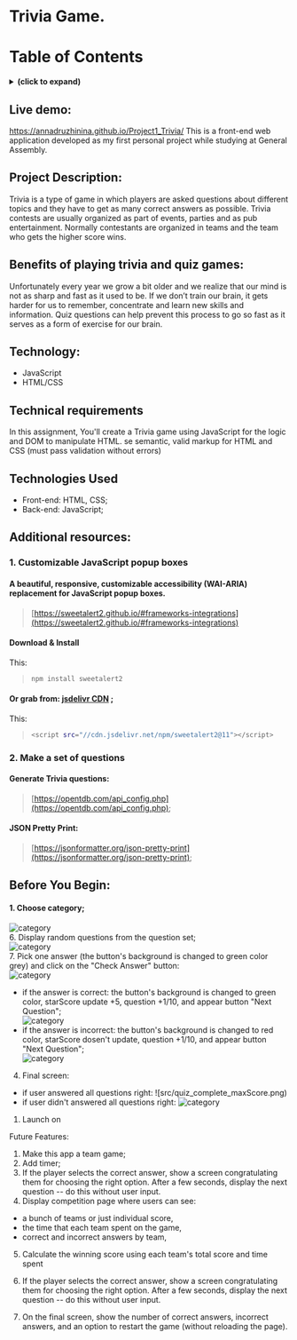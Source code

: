 # Trivia Game.
# Table of Contents

<details>
<summary><b>(click to expand)</b></summary>
<!-- MarkdownTOC -->
  
1. [Live demo](#liveDemo)
1. [Description](#description)
1. [Benefits of playing trivia and quiz games](#benefits)
1. [Technology](#technology)  
1. [Technical Requirements](#technicalRequirements)
1. [Technologies Used](#technologiesUsed)  
1. [Additional resources](#resources)
1. [Download Install](#downloadInstall)

<!-- /MarkdownTOC -->
</details>


<a id="liveDemo"></a>
## Live demo:

https://annadruzhinina.github.io/Project1_Trivia/
This is a front-end web application developed as my first personal project while studying at General
Assembly.

<a id="description"></a>
## Project Description:

Trivia is a type of game in which players are asked questions about different topics and they have to get as many correct answers as possible. Trivia contests are usually organized as part of events, parties and as pub entertainment. Normally contestants are organized in teams and the team who gets the higher score wins.

<a id="benefits"></a>
## Benefits of playing trivia and quiz games:

Unfortunately every year we grow a bit older and we realize that our mind is not as sharp and fast as it used to be. If we don’t train our brain, it gets harder for us to remember, concentrate and learn new skills and information.
Quiz questions can help prevent this process to go so fast as it serves as a form of exercise for our brain.

<a id="technology"></a>
## Technology:

- JavaScript
- HTML/CSS

<a id="technicalRequirements"></a>
## Technical requirements

In this assignment, You'll create a Trivia game using JavaScript for the logic and DOM to manipulate HTML. se semantic, valid markup for HTML and CSS (must pass validation without errors)

<a id="technologiesUsed"></a>
## Technologies Used

- Front-end: HTML, CSS; <br>
- Back-end: JavaScript;

<a id="resources"></a>
## Additional resources:

### 1. Customizable JavaScript popup boxes

#### A beautiful, responsive, customizable accessibility (WAI-ARIA) replacement for JavaScript popup boxes.
>[https://sweetalert2.github.io/#frameworks-integrations](https://sweetalert2.github.io/#frameworks-integrations)

#### Download & Install
This: 

>```bash
>npm install sweetalert2
>```
#### Or grab from: [jsdelivr CDN](https://www.jsdelivr.com/package/npm/sweetalert2) ;
This:

>```bash
><script src="//cdn.jsdelivr.net/npm/sweetalert2@11"></script>
>```

### 2. Make a set of questions

#### Generate Trivia questions: 
>[https://opentdb.com/api_config.php](https://opentdb.com/api_config.php);

#### JSON Pretty Print: 
>[https://jsonformatter.org/json-pretty-print](https://jsonformatter.org/json-pretty-print);


## Before You Begin:

#### 1. Choose category;

![category](src/choose_category.jpg)<br> 6. Display random questions from the question set;<br>
![category](src/question.jpg)<br> 7. Pick one answer (the button's background is changed to green color grey) and click on the "Check Answer" button:<br>
![category](src/selected_question.jpg)<br>

- if the answer is correct: the button's background is changed to green color, starScore update +5, question +1/10, and appear button "Next Question";<br>
  ![category](src/right_answer.jpg)<br>
- if the answer is incorrect: the button's background is changed to red color, starScore dosen't update, question +1/10, and appear button "Next Question";<br>
  ![category](src/wrong_answer.jpg)<br>

4. Final screen:

- if user answered all questions right:
  ![src/quiz_complete_maxScore.png)
- if user didn't answered all questions right:
  ![category](src/quiz_complete.jpg)



1. Launch on

Future Features:

1. Make this app a team game;
2. Add timer;
3. If the player selects the correct answer, show a screen congratulating them for choosing the right option. After a few seconds, display the next question -- do this without user input.
4. Display competition page where users can see:

- a bunch of teams or just individual score,
- the time that each team spent on the game,
- correct and incorrect answers by team,

5. Calculate the winning score using each team's total score and time spent

1. If the player selects the correct answer, show a screen congratulating them for choosing the right option. After a few seconds, display the next question -- do this without user input.
4. On the final screen, show the number of correct answers, incorrect answers, and an option to restart the game (without reloading the page).


